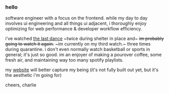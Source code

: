 ### hello 

software engineer with a focus on the frontend. while my day to day involves ui engineering and all things ui adjacent, i thoroughly enjoy optimizing for web performance & developer workflow efficiency.

i've watched [the last dance](https://www.netflix.com/title/80203144) ~twice during shelter in place and~ ~~im probably going to watch it again.~~ ~im currently on my third watch.~ three times during quarantine. i don't even normally watch basketball or sports in general; it's just so good. im an enjoyer of making a pourover coffee, some fresh air, and maintaining way too many spotify playlists.

my [website](http://charliephan.com/) will better capture my being (it's not fully built out yet, but it's the aesthetic i'm going for)

cheers,
charlie
